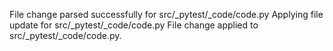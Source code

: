 File change parsed successfully for src/_pytest/_code/code.py
Applying file update for src/_pytest/_code/code.py
File change applied to src/_pytest/_code/code.py.
